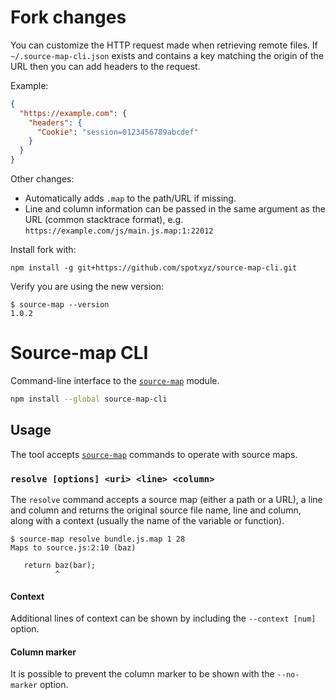 # Fork changes

You can customize the HTTP request made when retrieving remote files. If `~/.source-map-cli.json` exists and contains a key matching the origin of the URL then you can add headers to the request.

Example:

```json
{
  "https://example.com": {
    "headers": {
      "Cookie": "session=0123456789abcdef"
    }
  }
}
```

Other changes:

- Automatically adds `.map` to the path/URL if missing.
- Line and column information can be passed in the same argument as the URL (common stacktrace format), e.g. `https://example.com/js/main.js.map:1:22012`

Install fork with:

```
npm install -g git+https://github.com/spotxyz/source-map-cli.git
```

Verify you are using the new version:

```
$ source-map --version
1.0.2
```

# Source-map CLI

Command-line interface to the [`source-map`](https://github.com/mozilla/source-map) module.

```bash
npm install --global source-map-cli
```

## Usage

The tool accepts [`source-map`](https://github.com/mozilla/source-map) commands to operate with source maps.

### `resolve [options] <uri> <line> <column>`

The `resolve` command accepts a source map (either a path or a URL), a line and column and returns the original source file name, line and column, along with a context (usually the name of the variable or function).

```
$ source-map resolve bundle.js.map 1 28
Maps to source.js:2:10 (baz)

   return baz(bar);
          ^
```

#### Context

Additional lines of context can be shown by including the `--context [num]` option.

#### Column marker

It is possible to prevent the column marker to be shown with the `--no-marker` option.
